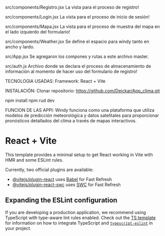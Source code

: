 src/components/Registro.jsx
La vista para el proceso de registro!

src/components/Login.jsx
La vista para el proceso de inicio de sesión!

src/components/Mapa.jsx
La vista para el proceso de muestra del mapa en el lado izquierdo del formulario!

src/components/Weather.jsx
Se define el espacio para windy tanto en ancho y lardo.

src/App.jsx
Se agregaron los compones y rutas a este archivo master.

src/auth.js
Archivo donde se declara el proceso de almacenamiento de información al momento de hacer uso del formulario de registro! 

TECNOLOGIA USADAS: 
Framework: React + Vite

INSTALACIÓN:
Clonar repositorio: https://github.com/Deickar/App_clima.git

npm install
npm rud dev

FUNCION DE LAS APPI: 
Windy funciona como una plataforma que utiliza modelos de predicción meteorológica y datos satelitales para proporcionar pronósticos detallados del clima a través de mapas interactivos.



# React + Vite

This template provides a minimal setup to get React working in Vite with HMR and some ESLint rules.

Currently, two official plugins are available:

- [@vitejs/plugin-react](https://github.com/vitejs/vite-plugin-react/blob/main/packages/plugin-react) uses [Babel](https://babeljs.io/) for Fast Refresh
- [@vitejs/plugin-react-swc](https://github.com/vitejs/vite-plugin-react/blob/main/packages/plugin-react-swc) uses [SWC](https://swc.rs/) for Fast Refresh

## Expanding the ESLint configuration

If you are developing a production application, we recommend using TypeScript with type-aware lint rules enabled. Check out the [TS template](https://github.com/vitejs/vite/tree/main/packages/create-vite/template-react-ts) for information on how to integrate TypeScript and [`typescript-eslint`](https://typescript-eslint.io) in your project.
